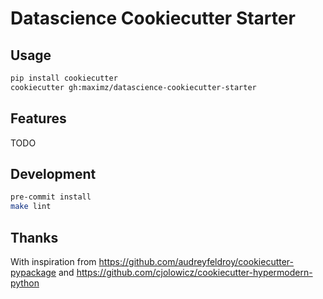 # Datascience Cookiecutter Starter

## Usage

```bash
pip install cookiecutter
cookiecutter gh:maximz/datascience-cookiecutter-starter
```

## Features

TODO

## Development

```bash
pre-commit install
make lint
```

## Thanks

With inspiration from https://github.com/audreyfeldroy/cookiecutter-pypackage and https://github.com/cjolowicz/cookiecutter-hypermodern-python
